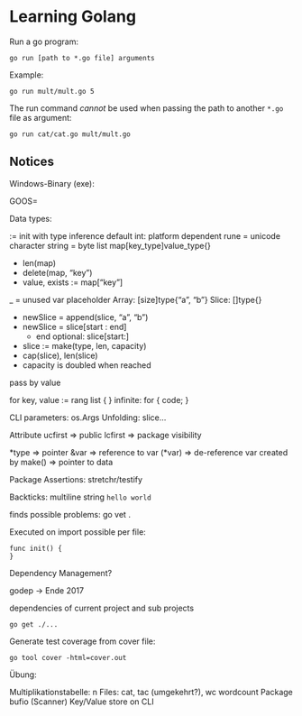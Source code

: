 # Learning Golang #

Run a go program:

    go run [path to *.go file] arguments

Example:

    go run mult/mult.go 5

The run command *cannot* be used when passing the path to another ``*.go`` file as argument:

    go run cat/cat.go mult/mult.go



## Notices ##

Windows-Binary (exe):

GOOS=

Data types:

:= init with type inference
default int: platform dependent
rune = unicode character
string = byte list
map[key_type]value_type{}

- len(map)
- delete(map, “key”)
- value, exists := map[“key”]

_ = unused var placeholder
Array: [size]type{“a”, “b”}
Slice: []type{}

- newSlice = append(slice, “a”, “b”)
- newSlice = slice[start : end]
    - end optional: slice[start:]
- slice := make(type, len, capacity)
- cap(slice), len(slice)
- capacity is doubled when reached

pass by value

for key, value := rang list {
}
infinite: for { code; }

CLI parameters: os.Args
Unfolding: slice…

Attribute ucfirst => public
          lcfirst => package visibility

*type => pointer
&var => reference to var
(*var) => de-reference var
created by make() => pointer to data

Package Assertions: stretchr/testify

Backticks: multiline string `hello
world`

finds possible problems: go vet . 

Executed on import possible per file:

    func init() {
    }

Dependency Management?

godep -> Ende 2017

dependencies of current project and sub projects

    go get ./... 


Generate test coverage from cover file:

    go tool cover -html=cover.out

Übung:

Multiplikationstabelle: n
Files: cat, tac (umgekehrt?), wc wordcount
Package bufio (Scanner)
Key/Value store on CLI



